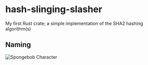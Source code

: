 # hash-slinging-slasher

My first Rust crate; a simple implementation of the SHA2 hashing algorithm(s)

## Naming

![Spongebob Character](https://static.wikia.nocookie.net/villains/images/8/8f/Tumblr_ltca58L4nz1qfjga9.jpg/revision/latest?cb=20111201014126)
